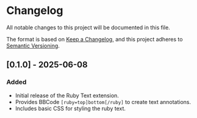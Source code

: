 # Changelog

All notable changes to this project will be documented in this file.

The format is based on [Keep a Changelog](https://keepachangelog.com/en/1.0.0/),
and this project adheres to [Semantic Versioning](https://semver.org/spec/v2.0.0.html).

## [0.1.0] - 2025-06-08

### Added
- Initial release of the Ruby Text extension.
- Provides BBCode `[ruby=top]bottom[/ruby]` to create text annotations.
- Includes basic CSS for styling the ruby text.